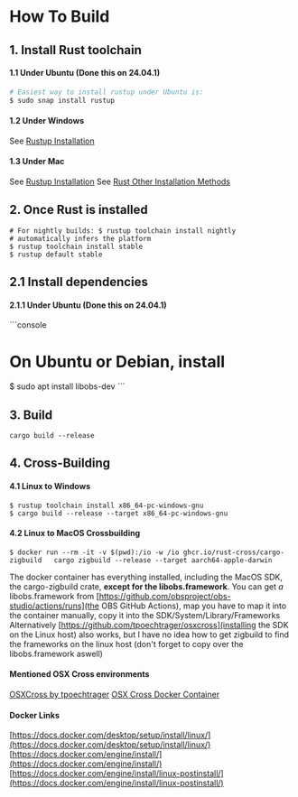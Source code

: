 
# How To Build

## 1. Install Rust toolchain

#### 1.1 Under Ubuntu (Done this on 24.04.1)
```bash
# Easiest way to install rustup under Ubuntu is:
$ sudo snap install rustup
```

#### 1.2 Under Windows
See [Rustup Installation](https://rustup.rs/)

#### 1.3 Under Mac
See [Rustup Installation](https://rustup.rs/)
See [Rust Other Installation Methods](https://forge.rust-lang.org/infra/other-installation-methods.html)


## 2. Once Rust is installed
```console
# For nightly builds: $ rustup toolchain install nightly
# automatically infers the platform
$ rustup toolchain install stable
$ rustup default stable
```

## 2.1 Install dependencies

#### 2.1.1 Under Ubuntu (Done this on 24.04.1)
´´´console
# On Ubuntu or Debian, install
$ sudo apt install libobs-dev
´´´

## 3. Build
```console
cargo build --release
```

## 4. Cross-Building
#### 4.1 Linux to Windows
```console
$ rustup toolchain install x86_64-pc-windows-gnu
$ cargo build --release --target x86_64-pc-windows-gnu
```

#### 4.2 Linux to MacOS Crossbuilding
```console
$ docker run --rm -it -v $(pwd):/io -w /io ghcr.io/rust-cross/cargo-zigbuild   cargo zigbuild --release --target aarch64-apple-darwin
```
The docker container has everything installed, including the MacOS SDK, the cargo-zigbuild crate,
**except for the libobs.framework**.
You can get *a* libobs.framework from [https://github.com/obsproject/obs-studio/actions/runs](the OBS GitHub Actions),
map you have to map it into the container manually, copy it into the SDK/System/Library/Frameworks
Alternatively [https://github.com/tpoechtrager/osxcross](installing the SDK on the Linux host) also works,
but I have no idea how to get zigbuild to find the frameworks on the linux host
(don't forget to copy over the libobs.framework aswell)

#### Mentioned OSX Cross environments
[OSXCross by tpoechtrager](https://github.com/tpoechtrager/osxcross)
[OSX Cross Docker Container](https://github.com/crazy-max/docker-osxcross)

#### Docker Links
[https://docs.docker.com/desktop/setup/install/linux/](https://docs.docker.com/desktop/setup/install/linux/)
[https://docs.docker.com/engine/install/](https://docs.docker.com/engine/install/)
[https://docs.docker.com/engine/install/linux-postinstall/](https://docs.docker.com/engine/install/linux-postinstall/)